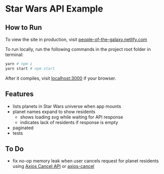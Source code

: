 # Star Wars API Example

## How to Run

To view the site in production, visit [people-of-the-galaxy.netlify.com](https://people-of-the-galaxy.netlify.com)

To run locally, run the following commands in the project root folder in terminal:

```bash
yarn # npm i
yarn start # npm start
```

After it compiles, visit [localhost:3000](http://localhost:3000) if your browser.

## Features

- lists planets in Star Wars universe when app mounts
- planet names expand to show residents
  - shows loading svg while waiting for API response
  - indicates lack of residents if response is empty
- paginated
- tests

## To Do

- fix no-op memory leak when user cancels request for planet residents using [Axios Cancel API](https://github.com/axios/axios#cancellation) or [axios-cancel](https://www.npmjs.com/package/axios-cancel)
